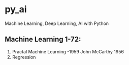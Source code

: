 # py_ai
Machine Learning, Deep Learning, AI with Python



## Machine Learning 1-72:
1. Practal Machine Learning
    -1959 John McCarthy 1956
2. Regression